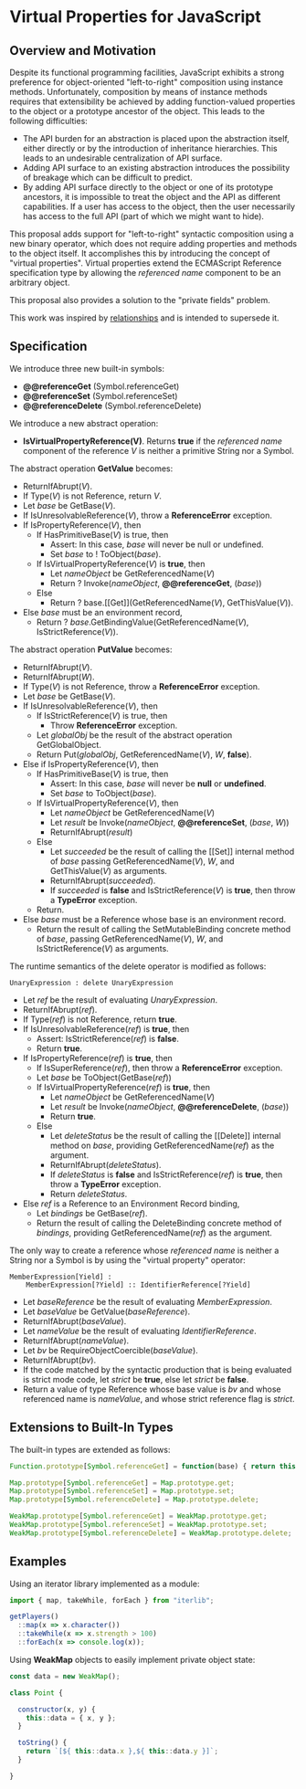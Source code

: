 # Virtual Properties for JavaScript #

## Overview and Motivation ##

Despite its functional programming facilities, JavaScript exhibits a strong preference for object-oriented "left-to-right" composition using instance methods. Unfortunately, composition by means of instance methods requires that extensibility be achieved by adding function-valued properties to the object or a prototype ancestor of the object.  This leads to the following difficulties:

- The API burden for an abstraction is placed upon the abstraction itself, either directly or by the introduction of inheritance hierarchies. This leads to an undesirable centralization of API surface.
- Adding API surface to an existing abstraction introduces the possibility of breakage which can be difficult to predict.
- By adding API surface directly to the object or one of its prototype ancestors, it is impossible to treat the object and the API as different capabilities. If a user has access to the object, then the user necessarily has access to the full API (part of which we might want to hide).

This proposal adds support for "left-to-right" syntactic composition using a new binary operator, which does not require adding properties and methods to the object itself. It accomplishes this by introducing the concept of "virtual properties". Virtual properties extend the ECMAScript Reference specification type by allowing the *referenced name* component to be an arbitrary object.

This proposal also provides a solution to the "private fields" problem.

This work was inspired by [relationships](https://web.archive.org/web/20160804042554/http://wiki.ecmascript.org/doku.php?id=strawman:relationships) and is intended to supersede it.


## Specification ##

We introduce three new built-in symbols:

- **@@referenceGet** (Symbol.referenceGet)
- **@@referenceSet** (Symbol.referenceSet)
- **@@referenceDelete** (Symbol.referenceDelete)

We introduce a new abstract operation:

- **IsVirtualPropertyReference(V)**.  Returns **true** if the *referenced name* component of the reference *V* is neither a primitive String nor a Symbol.

The abstract operation **GetValue** becomes:

- ReturnIfAbrupt(*V*).
- If Type(*V*) is not Reference, return *V*.
- Let *base* be GetBase(*V*).
- If IsUnresolvableReference(*V*), throw a **ReferenceError** exception.
- If IsPropertyReference(*V*), then
  - If HasPrimitiveBase(*V*) is true, then
    - Assert: In this case, *base* will never be null or undefined.
    - Set *base* to ! ToObject(*base*).
  - If IsVirtualPropertyReference(*V*) is **true**, then
    - Let *nameObject* be GetReferencedName(*V*)
    - Return ? Invoke(*nameObject*, **@@referenceGet**, (*base*))
  - Else
    - Return ? base.\[\[Get\]\](GetReferencedName(*V*), GetThisValue(*V*)).
- Else *base* must be an environment record,
  - Return ? *base*.GetBindingValue(GetReferencedName(*V*), IsStrictReference(*V*)).

The abstract operation **PutValue** becomes:

- ReturnIfAbrupt(*V*).
- ReturnIfAbrupt(*W*).
- If Type(*V*) is not Reference, throw a **ReferenceError** exception.
- Let *base* be GetBase(*V*).
- If IsUnresolvableReference(*V*), then
  - If IsStrictReference(*V*) is true, then
    - Throw **ReferenceError** exception.
  - Let *globalObj* be the result of the abstract operation GetGlobalObject.
  - Return Put(*globalObj*, GetReferencedName(*V*), *W*, **false**).
- Else if IsPropertyReference(*V*), then
  - If HasPrimitiveBase(*V*) is true, then
    - Assert: In this case, *base* will never be **null** or **undefined**.
    - Set *base* to ToObject(*base*).
  - If IsVirtualPropertyReference(*V*), then
    - Let *nameObject* be GetReferencedName(*V*)
    - Let *result* be Invoke(*nameObject*, **@@referenceSet**, (*base*, *W*))
    - ReturnIfAbrupt(*result*)
  - Else
    - Let *succeeded* be the result of calling the [[Set]] internal method of *base* passing GetReferencedName(*V*), *W*, and GetThisValue(*V*) as arguments.
    - ReturnIfAbrupt(*succeeded*).
    - If *succeeded* is **false** and IsStrictReference(*V*) is **true**, then throw a **TypeError** exception.
  - Return.
- Else *base* must be a Reference whose base is an environment record.
  - Return the result of calling the SetMutableBinding concrete method of *base*, passing GetReferencedName(*V*), *W*, and IsStrictReference(*V*) as arguments.


The runtime semantics of the delete operator is modified as follows:

```
UnaryExpression : delete UnaryExpression
```

- Let *ref* be the result of evaluating *UnaryExpression*.
- ReturnIfAbrupt(*ref*).
- If Type(*ref*) is not Reference, return **true**.
- If IsUnresolvableReference(*ref*) is **true**, then
  - Assert: IsStrictReference(*ref*) is **false**.
  - Return **true**.
- If IsPropertyReference(*ref*) is **true**, then
    - If IsSuperReference(*ref*), then throw a **ReferenceError** exception.
    - Let *base* be ToObject(GetBase(*ref*))
    - If IsVirtualPropertyReference(*ref*) is **true**, then
      - Let *nameObject* be GetReferencedName(*V*)
      - Let *result* be Invoke(*nameObject*, **@@referenceDelete**, (*base*))
      - Return **true**.
    - Else
      - Let *deleteStatus* be the result of calling the [[Delete]] internal method on *base*, providing GetReferencedName(*ref*) as the argument.
      - ReturnIfAbrupt(*deleteStatus*).
      - If *deleteStatus* is **false** and IsStrictReference(*ref*) is **true**, then throw a **TypeError** exception.
      - Return *deleteStatus*.
- Else *ref* is a Reference to an Environment Record binding,
  - Let *bindings* be GetBase(*ref*).
  - Return the result of calling the DeleteBinding concrete method of *bindings*, providing GetReferencedName(*ref*) as the argument.

The only way to create a reference whose *referenced name* is neither a String nor a Symbol is by using the "virtual property" operator:

```
MemberExpression[Yield] :
    MemberExpression[?Yield] :: IdentifierReference[?Yield]
```

- Let *baseReference* be the result of evaluating *MemberExpression*.
- Let *baseValue* be GetValue(*baseReference*).
- ReturnIfAbrupt(*baseValue*).
- Let *nameValue* be the result of evaluating *IdentifierReference*.
- ReturnIfAbrupt(*nameValue*).
- Let *bv* be RequireObjectCoercible(*baseValue*).
- ReturnIfAbrupt(*bv*).
- If the code matched by the syntactic production that is being evaluated is strict mode code, let *strict* be **true**, else let *strict* be **false**.
- Return a value of type Reference whose base value is *bv* and whose referenced name is *nameValue*, and whose strict reference flag is *strict*.

## Extensions to Built-In Types ##

The built-in types are extended as follows:

```js
Function.prototype[Symbol.referenceGet] = function(base) { return this.bind(base); };

Map.prototype[Symbol.referenceGet] = Map.prototype.get;
Map.prototype[Symbol.referenceSet] = Map.prototype.set;
Map.prototype[Symbol.referenceDelete] = Map.prototype.delete;

WeakMap.prototype[Symbol.referenceGet] = WeakMap.prototype.get;
WeakMap.prototype[Symbol.referenceSet] = WeakMap.prototype.set;
WeakMap.prototype[Symbol.referenceDelete] = WeakMap.prototype.delete;
```

## Examples ##

Using an iterator library implemented as a module:

```js
import { map, takeWhile, forEach } from "iterlib";

getPlayers()
  ::map(x => x.character())
  ::takeWhile(x => x.strength > 100)
  ::forEach(x => console.log(x));
```

Using **WeakMap** objects to easily implement private object state:


```js
const data = new WeakMap();

class Point {

  constructor(x, y) {
    this::data = { x, y };
  }

  toString() {
    return `[${ this::data.x },${ this::data.y }]`;
  }

}
```
